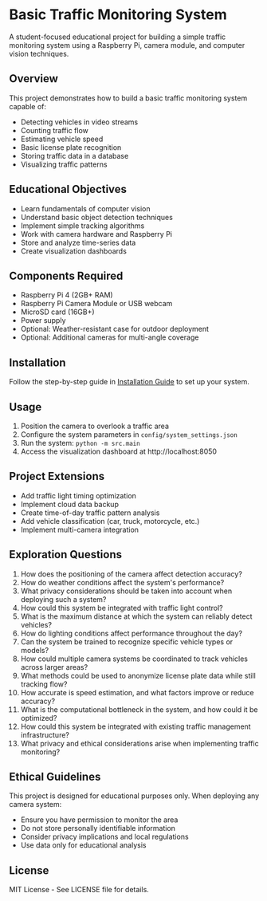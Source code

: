 # Basic Traffic Monitoring System

A student-focused educational project for building a simple traffic monitoring system using a Raspberry Pi, camera module, and computer vision techniques.

## Overview

This project demonstrates how to build a basic traffic monitoring system capable of:
- Detecting vehicles in video streams
- Counting traffic flow
- Estimating vehicle speed
- Basic license plate recognition
- Storing traffic data in a database
- Visualizing traffic patterns

## Educational Objectives

- Learn fundamentals of computer vision
- Understand basic object detection techniques
- Implement simple tracking algorithms
- Work with camera hardware and Raspberry Pi
- Store and analyze time-series data
- Create visualization dashboards

## Components Required

- Raspberry Pi 4 (2GB+ RAM)
- Raspberry Pi Camera Module or USB webcam
- MicroSD card (16GB+)
- Power supply
- Optional: Weather-resistant case for outdoor deployment
- Optional: Additional cameras for multi-angle coverage

## Installation

Follow the step-by-step guide in [Installation Guide](docs/installation_guide.md) to set up your system.

## Usage

1. Position the camera to overlook a traffic area
2. Configure the system parameters in `config/system_settings.json`
3. Run the system: `python -m src.main`
4. Access the visualization dashboard at http://localhost:8050

## Project Extensions

- Add traffic light timing optimization
- Implement cloud data backup
- Create time-of-day traffic pattern analysis
- Add vehicle classification (car, truck, motorcycle, etc.)
- Implement multi-camera integration

## Exploration Questions

1. How does the positioning of the camera affect detection accuracy?
2. How do weather conditions affect the system's performance?
3. What privacy considerations should be taken into account when deploying such a system?
4. How could this system be integrated with traffic light control?
5. What is the maximum distance at which the system can reliably detect vehicles?
6. How do lighting conditions affect performance throughout the day?
7. Can the system be trained to recognize specific vehicle types or models?
8. How could multiple camera systems be coordinated to track vehicles across larger areas?
9. What methods could be used to anonymize license plate data while still tracking flow?
10. How accurate is speed estimation, and what factors improve or reduce accuracy?
11. What is the computational bottleneck in the system, and how could it be optimized?
12. How could this system be integrated with existing traffic management infrastructure?
13. What privacy and ethical considerations arise when implementing traffic monitoring?

## Ethical Guidelines

This project is designed for educational purposes only. When deploying any camera system:
- Ensure you have permission to monitor the area
- Do not store personally identifiable information
- Consider privacy implications and local regulations
- Use data only for educational analysis

## License

MIT License - See LICENSE file for details.
